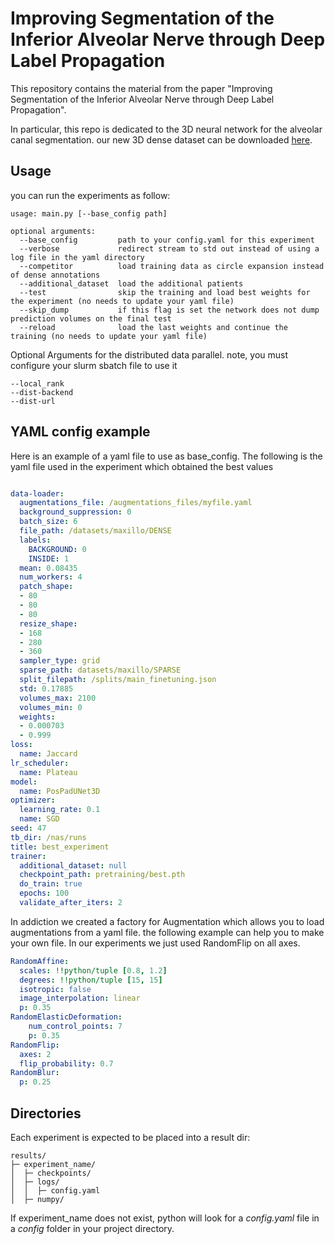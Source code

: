 # Improving Segmentation of the Inferior Alveolar Nerve through Deep Label Propagation

This repository contains the material from the paper "Improving Segmentation of the Inferior Alveolar Nerve through Deep Label Propagation".

In particular, this repo is dedicated to the 3D neural network for the alveolar canal segmentation.
our new 3D dense dataset can be downloaded [here](#linkhere).

## Usage
you can run the experiments as follow:
```
usage: main.py [--base_config path]

optional arguments:
  --base_config         path to your config.yaml for this experiment
  --verbose             redirect stream to std out instead of using a log file in the yaml directory
  --competitor          load training data as circle expansion instead of dense annotations
  --additional_dataset  load the additional patients
  --test                skip the training and load best weights for the experiment (no needs to update your yaml file)
  --skip_dump           if this flag is set the network does not dump prediction volumes on the final test
  --reload              load the last weights and continue the training (no needs to update your yaml file)
```

Optional Arguments for the distributed data parallel. note, you must configure your slurm sbatch file to use it

```
--local_rank              
--dist-backend              
--dist-url
```

## YAML config example
Here is an example of a yaml file to use as base_config. The following is the yaml file used in the experiment which obtained the best values 

```yaml

data-loader:
  augmentations_file: /augmentations_files/myfile.yaml
  background_suppression: 0
  batch_size: 6
  file_path: /datasets/maxillo/DENSE
  labels:
    BACKGROUND: 0
    INSIDE: 1
  mean: 0.08435
  num_workers: 4
  patch_shape:
  - 80
  - 80
  - 80
  resize_shape:
  - 168
  - 280
  - 360
  sampler_type: grid
  sparse_path: datasets/maxillo/SPARSE
  split_filepath: /splits/main_finetuning.json
  std: 0.17885
  volumes_max: 2100
  volumes_min: 0
  weights:
  - 0.000703
  - 0.999
loss:
  name: Jaccard
lr_scheduler:
  name: Plateau
model:
  name: PosPadUNet3D
optimizer:
  learning_rate: 0.1
  name: SGD
seed: 47
tb_dir: /nas/runs
title: best_experiment
trainer:
  additional_dataset: null
  checkpoint_path: pretraining/best.pth
  do_train: true
  epochs: 100
  validate_after_iters: 2
```

In addiction we created a factory for Augmentation which allows you to load augmentations from a yaml file.
the following example can help you to make your own file. In our experiments we just used RandomFlip on all axes.

```yaml
RandomAffine:
  scales: !!python/tuple [0.8, 1.2]
  degrees: !!python/tuple [15, 15]
  isotropic: false
  image_interpolation: linear
  p: 0.35
RandomElasticDeformation:
    num_control_points: 7
    p: 0.35
RandomFlip:
  axes: 2
  flip_probability: 0.7
RandomBlur:
  p: 0.25
```

## Directories
Each experiment is expected to be placed into a result dir:

```
results/
├─ experiment_name/
│  ├─ checkpoints/
│  ├─ logs/
│  │  ├─ config.yaml
│  ├─ numpy/

```
If experiment_name does not exist, python will look for a *config.yaml* file in a *config* folder in your project directory.

